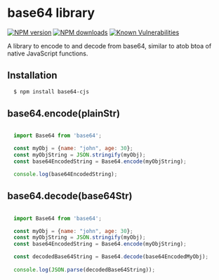 # base64 library

[![NPM version](https://img.shields.io/npm/v/b64-cjs.svg)](https://www.npmjs.com/package/b64-cjs)
[![NPM downloads](https://img.shields.io/npm/dm/b64-cjs.svg)](https://www.npmjs.com/package/b64-cjs)
[![Known Vulnerabilities](https://snyk.io/test/github/grjan7/b64-cjs/badge.svg)](https://snyk.io/test/github/grjan7/b64-cjs)

A library to encode to and decode from base64, similar to atob btoa of native JavaScript functions.

## Installation 

```sh
  $ npm install base64-cjs
```

## base64.encode(plainStr)

```js

  import Base64 from 'base64';

  const myObj = {name: "john", age: 30};
  const myObjString = JSON.stringify(myObj);
  const base64EncodedString = Base64.encode(myObjString);

  console.log(base64EncodedString);

  ```

## base64.decode(base64Str)

```js

  import Base64 from 'base64';

  const myObj = {name: "john", age: 30};
  const myObjString = JSON.stringify(myObj);
  const base64EncodedString = Base64.encode(myObjString);

  const decodedBase64String = Base64.decode(base64EncodedMyObj);
  
  console.log(JSON.parse(decodedBase64String));

  ```